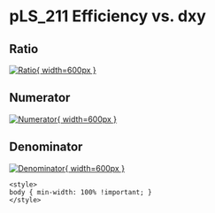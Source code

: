 # pLS_211 Efficiency vs. dxy

## Ratio

[![Ratio](../mtv/var/pLS_211_eff_dxy.png){ width=600px }](../mtv/var/pLS_211_eff_dxy.pdf)

## Numerator

[![Numerator](../mtv/num/pLS_211_eff_dxy_num.png){ width=600px }](../mtv/num/pLS_211_eff_dxy_num.pdf)

## Denominator

[![Denominator](../mtv/den/pLS_211_eff_dxy_den.png){ width=600px }](../mtv/den/pLS_211_eff_dxy_den.pdf)


``` {=html}
<style>
body { min-width: 100% !important; }
</style>
```
